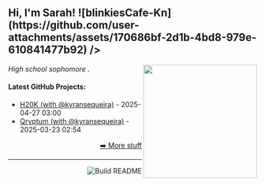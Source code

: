 <h2>Hi, I'm Sarah! ![blinkiesCafe-Kn](https://github.com/user-attachments/assets/170686bf-2d1b-4bd8-979e-610841477b92) /></h2>
<img align='right' src="https://i.pinimg.com/originals/c2/68/e0/c268e04a9c9b9b3e8f797babbe0b7344.gif" width="230" />
<p><em>High school sophomore</a> . </em>

<h4> Latest GitHub Projects: </h4>

  - [H20K (with @kyransequeira)](https://devpost.com/software/h20k) - 2025-04-27 03:00
  - [Qryptum (with @kyransequeira)](https://devpost.com/software/qryptum) - 2025-03-23 02:54

<p align="right"><a href="https://github.com/dsk247?tab=repositories">➡️ More stuff</a></p>
<p align="right">
</p>

-----
<a href="https://github.com/dsk247/dsk247/actions">
<img align="right" alt="Build README" src="https://github.com/RaoHai/RaoHai/workflows/yuque/badge.svg?branch=master" />
</a>
<a  ![blinkiesCafe-0L](https://github.com/user-attachments/assets/8307e157-9158-4aef-a202-c4706e238767)
</a>
